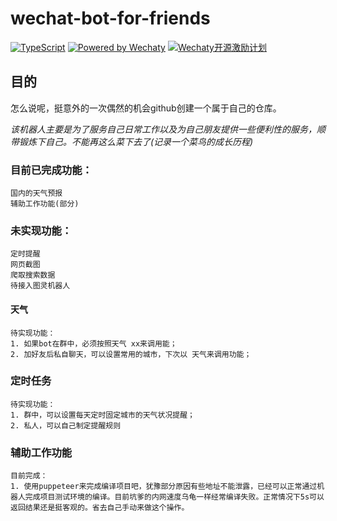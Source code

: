 # wechat-bot-for-friends

[![TypeScript](https://img.shields.io/badge/%3C%2F%3E-TypeScript-blue.svg)](https://www.typescriptlang.org/)
[![Powered by Wechaty](https://img.shields.io/badge/Powered%20By-Wechaty-green.svg)](https://github.com/chatie/wechaty)
[![Wechaty开源激励计划](https://img.shields.io/badge/Wechaty-开源激励计划-green.svg)](https://github.com/juzibot/Welcome/wiki/Everything-about-Wechaty)

## 目的
怎么说呢，挺意外的一次偶然的机会github创建一个属于自己的仓库。

*该机器人主要是为了服务自己日常工作以及为自己朋友提供一些便利性的服务，顺带锻炼下自己。不能再这么菜下去了(记录一个菜鸟的成长历程)*


### 目前已完成功能：
    国内的天气预报
    辅助工作功能(部分)

### 未实现功能：
    定时提醒
    网页截图
    爬取搜索数据
    待接入图灵机器人

#### 天气
    待实现功能：
    1. 如果bot在群中，必须按照天气 xx来调用能；
    2. 加好友后私自聊天，可以设置常用的城市，下次以 天气来调用功能；
    
### 定时任务
    待实现功能：
    1. 群中，可以设置每天定时固定城市的天气状况提醒；
    2. 私人，可以自己制定提醒规则
    
### 辅助工作功能
    目前完成：
    1. 使用puppeteer来完成编译项目吧，犹豫部分原因有些地址不能泄露，已经可以正常通过机器人完成项目测试环境的编译。目前坑爹的内网速度乌龟一样经常编译失败。正常情况下5s可以返回结果还是挺客观的。省去自己手动来做这个操作。
